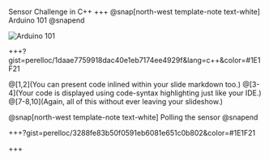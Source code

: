 Sensor Challenge in C++
+++
@snap[north-west template-note text-white]
Arduino 101
@snapend

![Arduino 101](http://linuxgizmos.com/files/intel_arduino101.jpg)

+++?gist=perelloc/1daae7759918dac40e1eb7174ee4929f&lang=c++&color=#1E1F21

@[1,2](You can present code inlined within your slide markdown too.)
@[3-4](Your code is displayed using code-syntax highlighting just like your IDE.)
@[7-8,10](Again, all of this without ever leaving your slideshow.)

@snap[north-west template-note text-white]
Polling the sensor
@snapend

+++?gist=perelloc/3288fe83b50f0591eb6081e651c0b802&color=#1E1F21

+++

